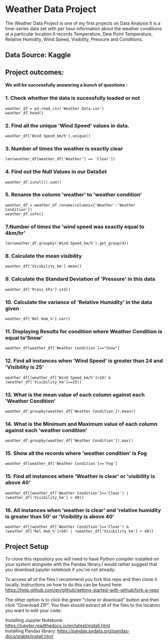  # Weather Data Project 
 
The Weather Data Project is one of my first projects on Data Analysis
It is a time-series data set with per hour information about the weather conditions at a particular location.It records Temperature, Dew Point Temperature, Relative Humidity, Wind Speed, Visibility, Pressure and Conditions.  

## Data Source: Kaggle

##  Project outcomes:
####  We will be successfully answering a bunch of questions :

### 1. Check whether the data is sucessfully loaded or not
```
weather_df = pd.read_csv('Weather Data.csv')
weather_df.head()  
```
### 2. Find all the unique 'Wind Speed' values in data.
 ```
 weather_df['Wind Speed_km/h'].unique()
 ```
### 3. Number of times the weather is exactly clear
```
len(weather_df[weather_df['Weather'] == 'Clear'])
```
### 4. Find out the Null Values in our DataSet
```
weather_df.isnull().sum()
```
### 5. Rename the column 'weather' to 'weather condition'
```
weather_df = weather_df.rename(columns={'Weather':'Weather Condition'})
weather_df.info()
```
### 7.Number of times the 'wind speed was exactly equal to 4km/hr'
```
len(weather_df.groupby('Wind Speed_km/h').get_group(4))
```
### 8. Calculate the mean visibility
```
weather_df['Visibility_km'].mean()
```
### 9. Calculate the Standard Deviation of 'Pressure' in this data
```
weather_df['Press_kPa'].std()
```
### 10. Calculate the variance of 'Relative Humidity' in the data given
```
weather_df['Rel Hum_%'].var()
```
### 11. Displaying Results for condition where Weather Condition is equal to'Snow'
```
weather_df[weather_df['Weather Condition']=="Snow"]
```
### 12. Find all instances when 'Wind Speed' is greater than 24 and 'Visibility is 25'
```
weather_df[(weather_df['Wind Speed_km/h']>24) & (weather_df['Visibility_km']==25)]
```
### 13. What is the mean value of each column against each 'Weather Condition'
```
weather_df.groupby(weather_df['Weather Condition']).mean()
```
### 14. What is the Minimum and Maximum value of each column against each 'weather condition'
```
weather_df.groupby(weather_df['Weather Condition']).max()
```
### 15. Show all the records where 'weather condition' is Fog
```
weather_df[weather_df['Weather Condition']=='Fog']
```
### 15. Find all instances where 'Weather is clear' or 'visibility is above 40'
```
weather_df[(weather_df['Weather Condition']=='Clear') | (weather_df['Visibility_km'] > 40)]
```
### 16. All instances when 'weather is clear' and 'relative humidity is greater than 50' or 'Visibility is above 40'
```
weather_df[(weather_df['Weather Condition']=='Clear') & (weather_df['Rel Hum_%']>50) | (weather_df['Visibility_km'] > 40)]
```

## Project Setup
To clone this repository you will need to have Python compiler 
installed on your system alongside with the Pandas library.I would rather suggest that you download jupyter notebook if you've not already.

To access all of the files I recommend you fork this repo and then clone it locally. Instructions on how to do this can be found here: https://help.github.com/en/github/getting-started-with-github/fork-a-repo

The other option is to click the green "clone or download" button and then click "Download ZIP". You then should extract all of the files to the location you want to edit your code.

Installing Jupyter Notebook: https://jupyter.readthedocs.io/en/latest/install.html<br>
Installing Pandas library: https://pandas.pydata.org/pandas-docs/stable/install.html





